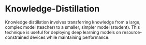 # Knowledge-Distillation
Knowledge distillation involves transferring knowledge from a large, complex model (teacher) to a smaller, simpler model (student). This technique is useful for deploying deep learning models on resource-constrained devices while maintaining performance.

